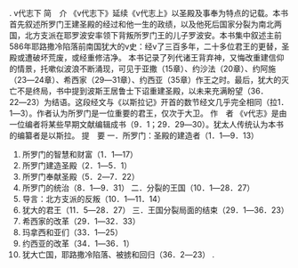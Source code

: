 . v代志下 
简　介 
《v代志下》延续《v代志上》以圣殿及事奉为特点的记载。本书首先叙述所罗门王建圣殿的经过和他一生的政绩，以及他死后国家分裂为南北两国，北方支派在耶罗波安率领下背叛所罗门王的儿子罗波安。本书集中叙述主前586年耶路撒冷陷落前南国犹大的v史：经v了三百多年，二十多位君王的更替，圣殿或遭破坏荒废，或经重修洁净。 
本书记录了列代诸王背弃神，又悔改重建信仰的情景，托嗽似波浪不断涌现，可见于亚撒（15章）、约沙法（20章）、约阿施（23―24章）、希西家（29―31章）、约西亚（35章）作王之时。最后，犹大的灭亡不是终局，书中提到波斯王居鲁士下诏重建圣殿，以未来充满盼望（36．22―23）为结语。这段经文与《以斯拉记》开首的数节经文几乎完全相同（拉1．1―3）。作者认为所罗门是一位重要的君王，仅次于大卫。 
作　者 
《v代志》是由一位编者将某些早期文献编辑成书（9．1；29．29―30）。犹太人传统认为本书的编纂者是以斯拉。 
提　要 
一．所罗门：圣殿的建造者（1．1―9．13） 
 1. 所罗门的智慧和财富（1．1―17） 
 2. 所罗门建造圣殿（2．1―5．1） 
 3. 所罗门奉献圣殿（5．2―7．22） 
 4. 所罗门的统治（8．1―9．31） 
二．分裂的王国（10．1―28．27） 
 1. 导言：北方支派的反叛（10．1―11．14） 
 2. 犹大的君王（11．5―28．27） 
三．王国分裂局面的结束（29．1―36．23） 
 1. 希西家的改革（29．1―32．33） 
 2. 玛拿西和亚们（33．1―25） 
 3. 约西亚的改革（34．1―36．1） 
 4. 犹大亡国，耶路撒冷陷落、被掳和回归（36．2―23） 
 .